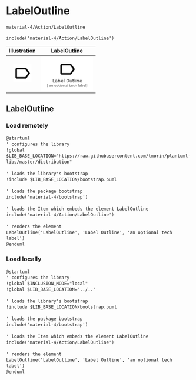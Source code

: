 # LabelOutline


```text
material-4/Action/LabelOutline
```

```text
include('material-4/Action/LabelOutline')
```



| Illustration | LabelOutline |
| :---: | :---: |
| ![illustration for Illustration](../../material-4/Action/LabelOutline.png) | ![illustration for LabelOutline](../../material-4/Action/LabelOutline.Local.png) |




## LabelOutline

### Load remotely
```plantuml
@startuml
' configures the library
!global $LIB_BASE_LOCATION="https://raw.githubusercontent.com/tmorin/plantuml-libs/master/distribution"

' loads the library's bootstrap
!include $LIB_BASE_LOCATION/bootstrap.puml

' loads the package bootstrap
include('material-4/bootstrap')

' loads the Item which embeds the element LabelOutline
include('material-4/Action/LabelOutline')

' renders the element
LabelOutline('LabelOutline', 'Label Outline', 'an optional tech label')
@enduml
```

### Load locally
```plantuml
@startuml
' configures the library
!global $INCLUSION_MODE="local"
!global $LIB_BASE_LOCATION="../.."

' loads the library's bootstrap
!include $LIB_BASE_LOCATION/bootstrap.puml

' loads the package bootstrap
include('material-4/bootstrap')

' loads the Item which embeds the element LabelOutline
include('material-4/Action/LabelOutline')

' renders the element
LabelOutline('LabelOutline', 'Label Outline', 'an optional tech label')
@enduml
```

